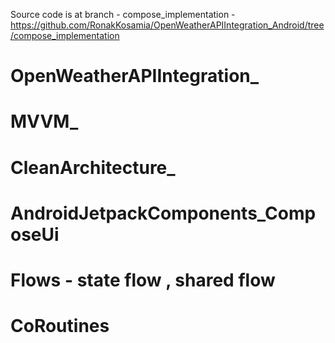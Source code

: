 Source code is at branch - compose_implementation - https://github.com/RonakKosamia/OpenWeatherAPIIntegration_Android/tree/compose_implementation

# OpenWeatherAPIIntegration_ 
# MVVM_ 
# CleanArchitecture_ 
# AndroidJetpackComponents_ComposeUi
# Flows - state flow , shared flow
# CoRoutines


